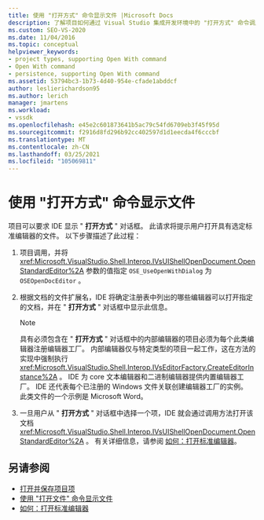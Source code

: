 ```yaml
---
title: 使用 "打开方式" 命令显示文件 |Microsoft Docs
description: 了解项目如何通过 Visual Studio 集成开发环境中的 "打开方式" 命令调用 (IDE) 来显示文件。
ms.custom: SEO-VS-2020
ms.date: 11/04/2016
ms.topic: conceptual
helpviewer_keywords:
- project types, supporting Open With command
- Open With command
- persistence, supporting Open With command
ms.assetid: 53794bc3-1b73-4d40-954e-cfade1abddcf
author: leslierichardson95
ms.author: lerich
manager: jmartens
ms.workload:
- vssdk
ms.openlocfilehash: e45e2c601873641b5ac79c54fd6709eb3f45f95d
ms.sourcegitcommit: f2916d8fd296b92cc402597d1d1eecda4f6cccbf
ms.translationtype: MT
ms.contentlocale: zh-CN
ms.lasthandoff: 03/25/2021
ms.locfileid: "105069811"
---
```

# <a name="display-files-by-using-the-open-with-command"></a>使用 "打开方式" 命令显示文件
项目可以要求 IDE 显示 " **打开方式** " 对话框。 此请求将提示用户打开具有选定标准编辑器的文件。 以下步骤描述了此过程：

1. 项目调用，并将 <xref:Microsoft.VisualStudio.Shell.Interop.IVsUIShellOpenDocument.OpenStandardEditor%2A> 参数的值指定 `OSE_UseOpenWithDialog` 为 `OSEOpenDocEditor` 。

2. 根据文档的文件扩展名，IDE 将确定注册表中列出的哪些编辑器可以打开指定的文档，并在 " **打开方式** " 对话框中显示此信息。

    > [!NOTE]
    > 具有必须包含在 " **打开方式** " 对话框中的内部编辑器的项目必须为每个此类编辑器注册编辑器工厂。 内部编辑器仅与特定类型的项目一起工作，这在方法的实现中强制执行 <xref:Microsoft.VisualStudio.Shell.Interop.IVsEditorFactory.CreateEditorInstance%2A> 。 IDE 为 core 文本编辑器和二进制编辑器提供内置编辑器工厂。 IDE 还代表每个已注册的 Windows 文件关联创建编辑器工厂的实例。 此类文件的一个示例是 Microsoft Word。

3. 一旦用户从 " **打开方式** " 对话框中选择一个项，IDE 就会通过调用方法打开该文档 <xref:Microsoft.VisualStudio.Shell.Interop.IVsUIShellOpenDocument.OpenStandardEditor%2A> 。 有关详细信息，请参阅 [如何：打开标准编辑器](../../extensibility/how-to-open-standard-editors.md)。

## <a name="see-also"></a>另请参阅
- [打开并保存项目项](../../extensibility/internals/opening-and-saving-project-items.md)
- [使用 "打开文件" 命令显示文件](../../extensibility/internals/displaying-files-by-using-the-open-file-command.md)
- [如何：打开标准编辑器](../../extensibility/how-to-open-standard-editors.md)

